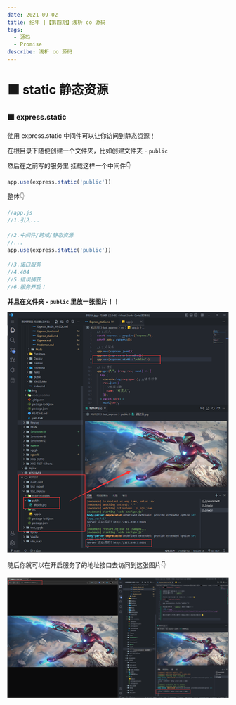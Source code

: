 ```yaml
---
date: 2021-09-02
title: 纪年 |【第四期】浅析 co 源码
tags:
  - 源码
  - Promise
describe: 浅析 co 源码
---
```


# ⬛ static 静态资源

### ⬛ express.static
使用 express.static 中间件可以让你访问到静态资源！

在根目录下随便创建一个文件夹，比如创建文件夹 - `public`

然后在之前写的服务里 挂载这样一个中间件👇
```js
app.use(express.static('public'))
```
整体👇
```javascript
//app.js
//1.引入...

//2.中间件/跨域/静态资源
//...
app.use(express.static('public'))

//3.接口服务
//4.404
//5.错误捕获
//6.服务开启！
```
**并且在文件夹 - `public` 里放一张图片！！**

![图 4](img/814f99d1a25e503928c880d3becce08c71b4aa03c985c9acbbdd9a7059feb1e9.png)  

随后你就可以在开启服务了的地址接口去访问到这张图片👇

![图 5](img/8c41db03537d7a83cddab5c6c35940e215e44fd89fd160ee592d8a990bf704d1.png)  
